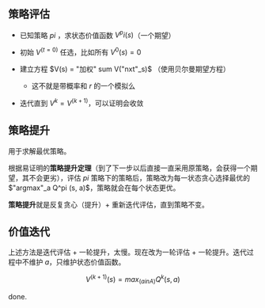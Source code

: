 ## 策略评估

- 已知策略 $pi$ ，求状态价值函数 $V^pi (s)$（一个期望）

- 初始 $V^(t = 0)$ 任选，比如所有 $V^0 (s) = 0$ 
- 建立方程  $V(s) = "加权" sum V("nxt"_s)$ （使用贝尔曼期望方程）
    - 这不就是带概率和 $r$ 的一个模拟么
- 迭代直到 $V^k = V^(k + 1)$，可以证明会收敛

## 策略提升

用于求解最优策略。

根据易证明的**策略提升定理**（到了下一步以后直接一直采用原策略，会获得一个期望，其不会更劣），评估 $pi$ 策略下的策略后，策略改为每一状态贪心选择最优的 $"argmax"_a Q^pi (s, a)$，策略就会在每个状态更优。

**策略提升**就是反复贪心（提升）+ 重新迭代评估，直到策略不变。

## 价值迭代

上述方法是迭代评估 + 一轮提升，太慢。现在改为一轮评估 + 一轮提升。迭代过程中不维护 $a$，只维护状态价值函数。

$$V^(k + 1) (s) = max_(a in A) { Q^k (s, a) }$$

done.
